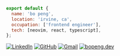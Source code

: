 ```js
export default {
  name: 'bo peng',
  location: 'irvine, ca',
  occupation: ['frontend engineer'],
  tech: [neovim, react, typescript],
};
```
[![LinkedIn](https://custom-icon-badges.demolab.com/badge/LinkedIn-0A66C2?logo=linkedin-white&logoColor=fff)](https://www.linkedin.com/in/bopeng95/)
[![GitHub](https://img.shields.io/badge/GitHub-%23121011.svg?logo=github&logoColor=white)](https://github.com/bopeng95)
[![Gmail](https://img.shields.io/badge/Gmail-D14836?logo=gmail&logoColor=white)](mailto:bopeng95@gmail.com)
[![bopeng.dev](https://img.shields.io/badge/bopeng.dev-gray?logo=react&logoColor=pink)](https://bopeng.dev/)
